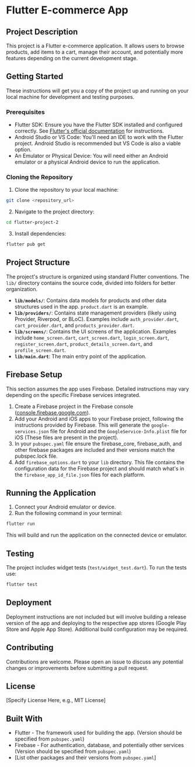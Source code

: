 # Flutter E-commerce App

## Project Description

This project is a Flutter e-commerce application.  It allows users to browse products, add items to a cart, manage their account, and potentially more features depending on the current development stage.

## Getting Started

These instructions will get you a copy of the project up and running on your local machine for development and testing purposes.

### Prerequisites

* Flutter SDK: Ensure you have the Flutter SDK installed and configured correctly.  See [Flutter's official documentation](https://flutter.dev/docs/get-started/install) for instructions.
* Android Studio or VS Code:  You'll need an IDE to work with the Flutter project. Android Studio is recommended but VS Code is also a viable option.
* An Emulator or Physical Device:  You will need either an Android emulator or a physical Android device to run the application.


### Cloning the Repository

1. Clone the repository to your local machine:

```bash
git clone <repository_url>
```

2. Navigate to the project directory:

```bash
cd flutter-project-2
```

3. Install dependencies:

```bash
flutter pub get
```

## Project Structure

The project's structure is organized using standard Flutter conventions.  The `lib/` directory contains the source code, divided into folders for better organization.

* **`lib/models/`**: Contains data models for products and other data structures used in the app.  `product.dart` is an example.
* **`lib/providers/`**: Contains state management providers (likely using Provider, Riverpod, or BLoC).  Examples include `auth_provider.dart`, `cart_provider.dart`, and `products_provider.dart`.
* **`lib/screens/`**: Contains the UI screens of the application. Examples include `home_screen.dart`, `cart_screen.dart`, `login_screen.dart`, `register_screen.dart`, `product_details_screen.dart`, and `profile_screen.dart`.
* **`lib/main.dart`**: The main entry point of the application.


## Firebase Setup

This section assumes the app uses Firebase.  Detailed instructions may vary depending on the specific Firebase services integrated.

1. Create a Firebase project in the Firebase console ([console.firebase.google.com](console.firebase.google.com)).
2. Add your Android and iOS apps to your Firebase project, following the instructions provided by Firebase.  This will generate the `google-services.json` file for Android and the `GoogleService-Info.plist` file for iOS (These files are present in the project).
3. In your `pubspec.yaml` file ensure the firebase_core, firebase_auth, and other firebase packages are included and their versions match the pubspec.lock file.
4. Add `firebase_options.dart` to your `lib` directory.  This file contains the configuration data for the Firebase project and should match what's in the `firebase_app_id_file.json` files for each platform.

## Running the Application

1. Connect your Android emulator or device.
2. Run the following command in your terminal:

```bash
flutter run
```

This will build and run the application on the connected device or emulator.

## Testing

The project includes widget tests (`test/widget_test.dart`). To run the tests use:

```bash
flutter test
```

## Deployment

Deployment instructions are not included but will involve building a release version of the app and deploying to the respective app stores (Google Play Store and Apple App Store).  Additional build configuration may be required.


## Contributing

Contributions are welcome. Please open an issue to discuss any potential changes or improvements before submitting a pull request.

## License

[Specify License Here, e.g., MIT License]

## Built With

* Flutter - The framework used for building the app.  (Version should be specified from `pubspec.yaml`)
* Firebase -  For authentication, database, and potentially other services (Version should be specified from `pubspec.yaml`)
* [List other packages and their versions from `pubspec.yaml`]

